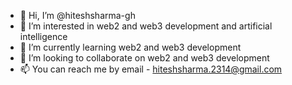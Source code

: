 - 👋 Hi, I’m @hiteshsharma-gh
- 👀 I’m interested in web2 and web3 development and artificial intelligence
- 🌱 I’m currently learning web2 and web3 development
- 💞️ I’m looking to collaborate on web2 and web3 development
- 📫 You can reach me by email - hiteshsharma.2314@gmail.com

<!---
hitesh-2314/hitesh-2314 is a ✨ special ✨ repository because its `README.md` (this file) appears on your GitHub profile.
You can click the Preview link to take a look at your changes.
--->
